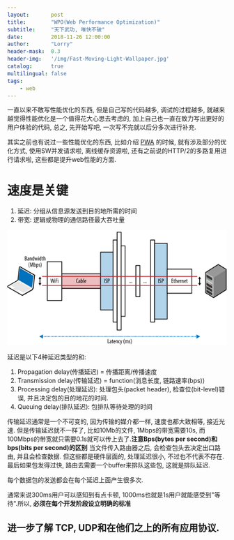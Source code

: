 ```yaml
---
layout:       post
title:        "WPO(Web Performance Optimization)"
subtitle:     "天下武功, 唯快不破"
date:         2018-11-26 12:00:00
author:       "Lorry"
header-mask:  0.3
header-img:   '/img/Fast-Moving-Light-Wallpaper.jpg'
catalog:      true
multilingual: false
tags:
    - web
---
```


一直以来不敢写性能优化的东西, 但是自己写的代码越多, 调试的过程越多, 就越来越觉得性能优化是一个值得花大心思去考虑的, 加上自己也一直在致力写出更好的用户体验的代码, 总之, 先开始写吧, 一次写不完就以后分多次进行补充.

其实之前也有说过一些性能优化的东西, 比如介绍 [PWA](./2018-09-03-PWA.md) 的时候, 就有涉及部分的优化方式, 使用SW并发请求啦, 离线缓存资源啦, 还有之前说的HTTP/2的多路复用进行请求啦, 这些都是提升web性能的方面.

# 速度是关键

1. 延迟: 分组从信息源发送到目的地所需的时间
2. 带宽: 逻辑或物理的通信路径最大吞吐量

![](img/Optimize/1.1.svg)

延迟是以下4种延迟类型的和:

1. Propagation delay(传播延迟) =  传播距离/传播速度
2. Transmission delay(传输延迟) = function(消息长度, 链路速率(bps))
3. Processing delay(处理延迟): 处理包头(packet header), 检查位(bit-level)错误, 并且决定包的目的地花的时间.
4. Queuing delay(排队延迟): 包排队等待处理的时间

传输延迟通常是一个不可变的, 因为传输的媒介都一样, 速度也都大致相等, 接近光速. 但是传输延迟就不一样了, 比如10Mb的文件, 1Mbps的带宽需要10s, 而100Mbps的带宽就只需要0.1s就可以传上去了.**注意Bps(bytes per second)和bps(bits per second)的区别**
当文件传入路由器之后, 会检查包头去决定出口路由, 并且会检查数据. 但这些都是硬件层面的, 处理延迟很小, 不过也不代表不存在.最后如果包发得过快, 路由去需要一个buffer来排队这些包, 这就是排队延迟.

每个数据包的发送都会在每个延迟上面产生很多次.

通常来说300ms用户可以感知到有点卡顿, 1000ms也就是1s用户就能感受到"等待".所以, **必须在每个开发阶段设立明确的标准**

## 进一步了解 TCP, UDP和在他们之上的所有应用协议.

